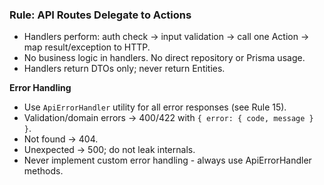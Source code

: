 ### Rule: API Routes Delegate to Actions

- Handlers perform: auth check → input validation → call one Action → map result/exception to HTTP.
- No business logic in handlers. No direct repository or Prisma usage.
- Handlers return DTOs only; never return Entities.

**Error Handling**
- Use `ApiErrorHandler` utility for all error responses (see Rule 15).
- Validation/domain errors → 400/422 with `{ error: { code, message } }`.
- Not found → 404.
- Unexpected → 500; do not leak internals.
- Never implement custom error handling - always use ApiErrorHandler methods.

